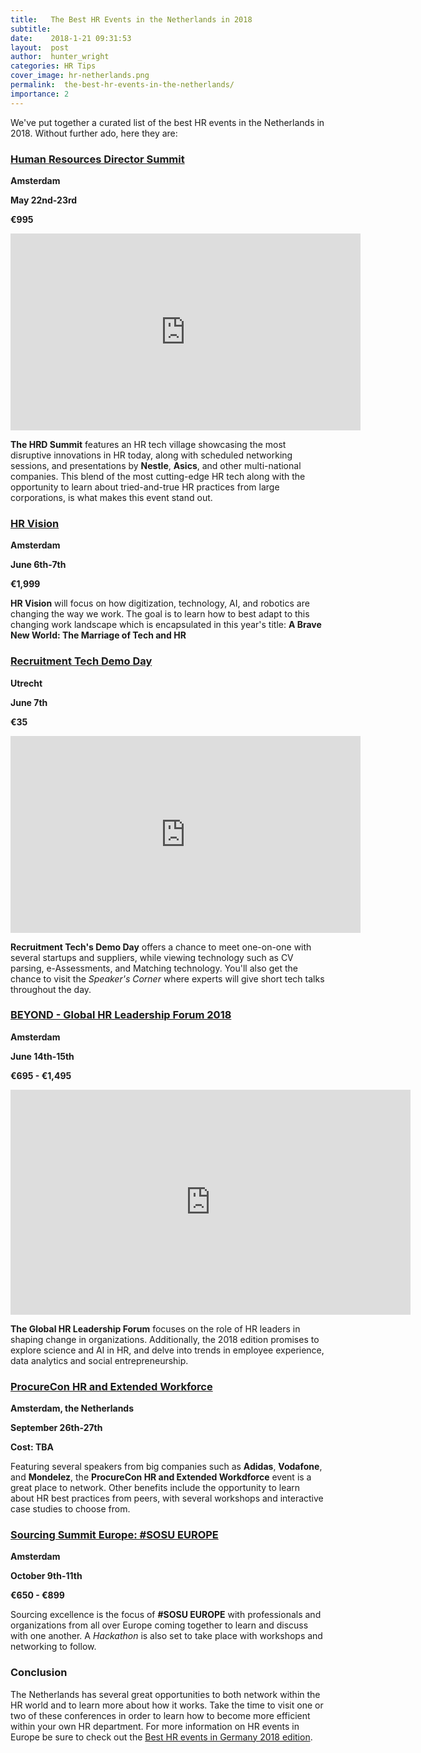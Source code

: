 ```yaml
---
title:   The Best HR Events in the Netherlands in 2018
subtitle:
date:    2018-1-21 09:31:53
layout:  post
author:  hunter_wright
categories: HR Tips
cover_image: hr-netherlands.png
permalink:  the-best-hr-events-in-the-netherlands/
importance: 2
---
```

We've put together a curated list of the best HR events in the Netherlands in 2018. Without further ado, here they are:   

<!--more-->


### [Human Resources Director Summit](https://www.hrdsummit.eu/contact/)

**Amsterdam**

**May 22nd-23rd**

**€995**

<iframe width="560" height="315" src="https://www.youtube.com/embed/9IKEfGZBigY" frameborder="0" allow="autoplay; encrypted-media" allowfullscreen></iframe>

**The HRD Summit** features an HR tech village showcasing the most disruptive innovations in HR today, along with scheduled networking sessions, and presentations by **Nestle**, **Asics**, and other multi-national companies. This blend of the most cutting-edge HR tech along with the opportunity to learn about tried-and-true HR practices from large corporations, is what makes this event stand out. 

### [HR Vision](https://www.hrvisionevent.com/amsterdam/)

**Amsterdam**

**June 6th-7th**

**€1,999**

**HR Vision** will focus on how digitization, technology, AI, and robotics are changing the way we work. The goal is to learn how to best adapt to this changing work landscape which is encapsulated in this year's title: **A Brave New World: The Marriage of Tech and HR**

### [Recruitment Tech Demo Day](https://www.recruitmenttech.nl/demoday/programma)

**Utrecht**

**June 7th**

**€35**

<iframe width="560" height="315" src="https://www.youtube.com/embed/ELuq23gVn14" frameborder="0" allow="autoplay; encrypted-media" allowfullscreen></iframe>

**Recruitment Tech's Demo Day** offers a chance to meet one-on-one with several startups and suppliers, while viewing technology such as CV parsing, e-Assessments, and Matching technology. You'll also get the chance to visit the _Speaker's Corner_ where experts will give short tech talks throughout the day. 


### [BEYOND - Global HR Leadership Forum 2018](http://www.beyondhrforum.com/)

**Amsterdam**

**June 14th-15th**

**€695 - €1,495**

<iframe src="https://player.vimeo.com/video/241580982" width="640" height="360" frameborder="0" webkitallowfullscreen mozallowfullscreen allowfullscreen></iframe>

**The Global HR Leadership Forum** focuses on the role of HR leaders in shaping change in organizations. Additionally, the 2018 edition promises to explore science and AI in HR, and delve into trends in employee experience, data analytics and social entrepreneurship.


### [ProcureCon HR and Extended Workforce](https://procureconhr.wbresearch.com/)

**Amsterdam, the Netherlands**

**September 26th-27th**

**Cost: TBA**

Featuring several speakers from big companies such as **Adidas**, **Vodafone**, and **Mondelez**, the **ProcureCon HR and Extended Workdforce** event is a great place to network. Other benefits include the opportunity to learn about HR best practices from peers, with several workshops and interactive case studies to choose from.


### [Sourcing Summit Europe: #SOSU EUROPE](https://www.sosueurope.com/)

**Amsterdam**

**October 9th-11th**

**€650 - €899**

Sourcing excellence is the focus of **#SOSU EUROPE** with professionals and organizations from all over Europe coming together to learn and discuss with one another. A _Hackathon_ is also set to take place with workshops and networking to follow. 

### Conclusion

The Netherlands has several great opportunities to both network within the HR world and to learn more about how it works. Take the time to visit one or two of these conferences in order to learn how to become more efficient within your own HR department. For more information on HR events in Europe be sure to check out the [Best HR events in Germany 2018 edition](http://blog.honeypot.io/best-hr-events-germany-austria-2018/).
